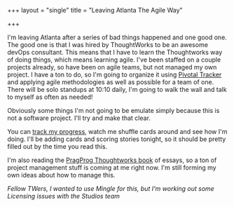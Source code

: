 +++
layout = "single"
title = "Leaving Atlanta The Agile Way"

+++

I'm leaving Atlanta after a series of bad things happened and one good one. The good one is that I was hired by ThoughtWorks to be an awesome devOps consultant. This means that I have to learn the Thoughtworks way of doing things, which means learning agile. I've been staffed on a couple projects already, so have been on agile teams, but not managed my own project. I have a ton to do, so I'm going to organize it using [Pivotal Tracker](http://www.pivotaltracker.com/) and applying agile methodologies as well as possible for a team of one. There will be solo standups at 10:10 daily, I'm going to walk the wall and talk to myself as often as needed!

Obviously some things I'm not going to be emulate simply because this is not a software project. I'll try and make that clear.

You can [track my progress](https://www.pivotaltracker.com/projects/536293), watch me shuffle cards around and see how I'm doing. I'll be adding cards and scoring stories tonight, so it should be pretty filled out by the time you read this.

I'm also reading the [PragProg Thoughtworks book](http://www.amazon.com/The-Thoughtworks-Anthology-Technology-Programmers/dp/193435614X) of essays, so a ton of project management stuff is coming at me right now. I'm still forming my own ideas about how to manage this. 

_Fellow TWers, I wanted to use Mingle for this, but I'm working out some Licensing issues with the Studios team_
